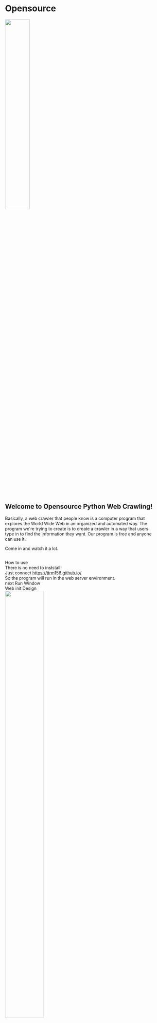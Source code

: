 # Opensource

<img src="https://user-images.githubusercontent.com/31536131/58460209-204cd980-8168-11e9-965d-f102c9e0c18d.jpg" width = "40%"></img>
## **Welcome to Opensource Python Web Crawling!** 

Basically, a web crawler that people know is a computer program that explores the World Wide Web in an organized and automated way. The program we're trying to create is to create a crawler in a way that users type in to find the information they want. Our program is free and anyone can use it.

Come in and watch it a lot.

##
How to use <br>
     There is no need to inststall! <br>
     Just connect https://jtrm156.github.io/ <br>
     So the program will run in the web server environment.<br>
     next Run Window<br>
     Web init Design <br>
  <img src= "https://user-images.githubusercontent.com/31536131/58461227-1af08e80-816a-11e9-8880-2e96307c2e2c.png" width = "50%" height= "60%"></img> <br>
    Enter a Word or http address and Click the Run button! <br> 
##
File list  <br>
test_naver<br>
-Requset <br>
imformation from http.<br>
<img src= "https://user-images.githubusercontent.com/31536131/58465453-b7b72a00-8172-11e9-9908-97c40a16cf55.png" > </img>

-beautifulsoup <br>
html to python.<br>
<img src= "https://user-images.githubusercontent.com/31536131/58465707-36ac6280-8173-11e9-99bc-8614fd848ec0.png" ></img>
  
-JSON data<br>
Whenever JSON data is used, it can be easily used as a variable without visiting the key, value.<br>
<img src= "https://user-images.githubusercontent.com/31536131/58467565-eafbb800-8176-11e9-929e-3642f453015b.png" > </img>

-Result<br>
<img src= "https://user-images.githubusercontent.com/31536131/58470072-e1288380-817b-11e9-9f58-ac01fe1c5dc5.png" > </img>

-Mantis<br>
How to repot bugs<br>
For Windows, IIS, Apache, PHP, and MySQL must be installed.<br>
But there is a freeware APM that installs at once.<br>

You can find more information in the repository.<br>

##
Contribute <br>
There are many ways in which you can participate in the project, for example:<br>
-Submit bugs and feature requests, and help us verify as they are checked in<br>
-Review source code changes<br>
-Review the documentation and make pull requests for anything from typos to new content<br>
If you are interested in fixing issues and contributing directly to the code base, please see the document How to Contribute, which covers the following:<br>
-How to build and run from source<br>
-The development workflow, including debugging and running tests<br>
-Coding guidelines<br>
-Submitting pull requests<br>
-Contributing to translations <br>

##
License <br>
GPL

##
You can see all data in the repository.<br>

**Essentials before joining the project**<br>
    -Python Installation <br>
     Python Installation Site - https://www.python.org/ <br>
    -Module installation - can be installed with Python pipe.<br>
     BeautifulSoup4 <br>
     c:\ >pip install beatsoup4 <br>
    -Request <br>
     c:\ >pip install requests <br>
      
